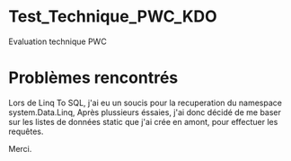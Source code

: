 # Test_Technique_PWC_KDO
Evaluation technique PWC

# Problèmes rencontrés
Lors de Linq To SQL, j'ai eu un soucis pour la recuperation du namespace system.Data.Linq, 
Après plussieurs éssaies, j'ai donc décidé de me baser sur les listes de données static que j'ai crée en amont, pour effectuer les requêtes.

Merci.

